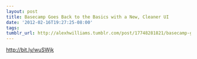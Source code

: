 ```yaml
---
layout: post
title: Basecamp Goes Back to the Basics with a New, Cleaner UI
date: '2012-02-16T19:27:25-08:00'
tags: 
tumblr_url: http://alexhwilliams.tumblr.com/post/17748281821/basecamp-goes-back-to-the-basics-with-a-new-cleaner-ui
---
```

<p><a href="http://bit.ly/wuSWjk">http://bit.ly/wuSWjk</a></p>
